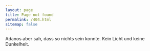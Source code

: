 ```yaml
---
layout: page
title: Page not found
permalink: /404.html
sitemap: false
---
```


Adanos aber sah, dass so nichts sein konnte.  Kein Licht und keine Dunkelheit.

<!-- vim: set tw=90 sts=-1 sw=4 et spell: -->

